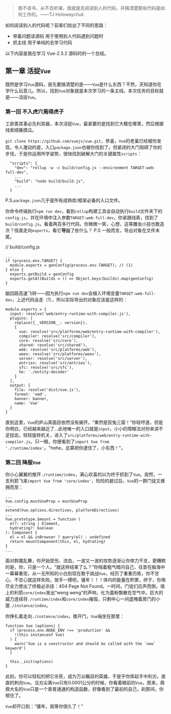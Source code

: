 
> 我不读书，从不去听课，我就是去阅读别人的代码，并搞清楚那些代码是如何工作的。——TJ Holowaychuk

如何阅读别人的代码呢？前辈们给出了不同的思路：
* 带着问题读源码
    用于使用别人代码遇到问题时
* 抓主线
    用于单纯的去学习代码

以下内容是我在学习 Vue-2.5.2 源码时的一个总结。

## 第一章 活捉`Vue`
既然是学习`Vue`源码，首先要搞清楚的是——`Vue`是什么东西？不然，天知道你在学什么玩意儿。所以，找到`Vue`对象就是本次学习的一条主线。本次任务的目标就是——活捉`Vue`。

### 第一回 不入虎穴焉得虎子
工欲善其事必先利其器，本次活捉`Vue`，最紧要的是找到它大概在哪里，然后根据线索顺藤摸瓜。

`git clone https://github.com/vuejs/vue.git`，恭喜，`Vue`的老巢已经被你发现，令人激动的是，入口`package.json`也被你找到了。但紧闭的大门阻碍了你的步伐，于是你运用所学姿势，很快找到破解大门的关键属性`scripts`：
````
  "scripts": {
    "dev": "rollup -w -c build/config.js --environment TARGET:web-full-dev",
    ...
    "build": "node build/build.js",
    ...
  }  
````
P.S.`package.json`几乎是所有成熟库/框架必备的入口文件。

你命令终端执行`npm run dev`，看到`rollup`构建工具会自动执行`build`文件夹下的`config.js`，并在环境中注入参数`TARGET:web-full-dev`，你紧跟线索，找到了`build/config.js`。看着两百多行代码，你微微一笑，心想，这等雕虫小技也敢造次？径直走向`exports`，看它**导出**了些什么？
P.S 一般而言，导出对象在文件末尾。

// build/config.js
````
...
if (process.env.TARGET) {
  module.exports = genConfig(process.env.TARGET); // (1)
} else {
  exports.getBuild = genConfig
  exports.getAllBuilds = () => Object.keys(builds).map(genConfig)
}
````
脑回路高速飞转——因为执行`npm run dev`会植入环境变量`TARGET:web-full-dev`，上述代码会走（1），所以实际导出的对象应该是这样的：
````
module.exports = {
  input: resolve('web/entry-runtime-with-compiler.js'),
  plugins: [
    replace({__VERSION__: version}),
    {
      vue: resolve('src/platforms/web/entry-runtime-with-compiler'),
      compiler: resolve('src/compiler'),
      core: resolve('src/core'),
      shared: resolve('src/shared'),
      web: resolve('src/platforms/web'),
      weex: resolve('src/platforms/weex'),
      server: resolve('src/server'),
      entries: resolve('src/entries'),
      sfc: resolve('src/sfc'),
      he: './entity-decoder'
    }
  ],
  output: {
    file: resolve('dist/vue.js'),
    format: 'umd',
    banner: banner,
    name: 'Vue'
  }
}         
````
直到这里，`Vue`的庐山真面目依然没有揭开。“果然是狡兔三窟！”你轻哼道，但是你明白，已经越来越近了...此地唯一的入口就是`input`，小小的障眼法对你来讲不足挂齿，轻轻旋转机关，进入了`src/platforms/web/entry-runtime-with-compiler.js`。只一眼，你便看到了`import Vue from './runtime/index'`。"hehe，总算把你逮住了，小东西！"。

### 第二回 降服`Vue`
你小心翼翼的推开`./runtime/index`，满心欢喜的以为终于抓到了`Vue`。突然，一支利箭飞来`import Vue from 'core/index'`，险险的避过后，`Vue`的一群门徒又蜂拥而至：
````
...
Vue.config.mustUseProp = mustUseProp
...
extend(Vue.options.directives, platformDirectives)
...
Vue.prototype.$mount = function (
  el?: string | Element,
  hydrating?: boolean
): Component {
  el = el && inBrowser ? query(el) : undefined
  return mountComponent(this, el, hydrating)
}
...
````
面对群魔乱舞，你开始受伤、流血，一波又一波的攻势逐渐让你体力不支，更糟糕的是，你，只是一个人。“就这样结束了么？”你喘着粗气暗问自己，往昔在脑海中一幕幕重现，从一无所知的小白到现在敢于挑战`Vue`，经历了重重历练，你不甘心，不甘心就这样失败。放手一搏吧，骚年！！！体内的能量在积累，终于，你用尽全力使出了终极必杀技：404 Page Not Found。一时间，门徒们应声而倒，墙上的利箭`core/index`发出“weng weng”的声响，化为齑粉飘散在空气中。巨大的威力连续将`./runtime/index`和`core/index`摧毁，只剩中心一间虚掩着房门的小屋`./instance/index`。

你挣扎着走向`./instance/index`，推开门，`Vue`端坐在那里：
````
function Vue (options) {
  if (process.env.NODE_ENV !== 'production' &&
    !(this instanceof Vue)
  ) {
    warn('Vue is a constructor and should be called with the `new` keyword')
  }
  
  this._init(options)
}
````
此刻，你可以轻松的把它杀死，成为万众瞩目的英雄，于是乎你挥起手中利刃，直直的刺向`Vue`。当刃尖离`Vue`只有0.0001公分的时候，你看着眼前的`Vue`，原来，鼎鼎大名的`Vue`只是一个普普通通的构造函数，好像看到了最初的自己，刹那间，你顿住了。

`Vue`却开口到：“骚年，我等你很久了！”









